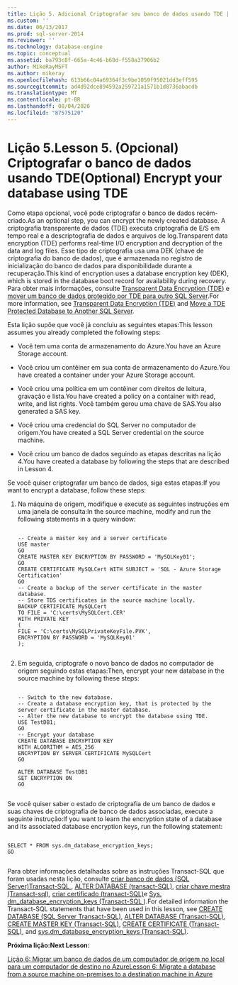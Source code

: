 ```yaml
---
title: Lição 5. Adicional Criptografar seu banco de dados usando TDE | Microsoft Docs
ms.custom: ''
ms.date: 06/13/2017
ms.prod: sql-server-2014
ms.reviewer: ''
ms.technology: database-engine
ms.topic: conceptual
ms.assetid: ba793c8f-665a-4c46-b68d-f558a37906b2
author: MikeRayMSFT
ms.author: mikeray
ms.openlocfilehash: 613b66c04a69364f3c9be1059f95021dd3eff595
ms.sourcegitcommit: ad4d92dce894592a259721a1571b1d8736abacdb
ms.translationtype: MT
ms.contentlocale: pt-BR
ms.lasthandoff: 08/04/2020
ms.locfileid: "87575120"
---
```

# <a name="lesson-5-optional-encrypt-your-database-using-tde"></a><span data-ttu-id="6b70d-103">Lição 5.</span><span class="sxs-lookup"><span data-stu-id="6b70d-103">Lesson 5.</span></span> <span data-ttu-id="6b70d-104">(Opcional) Criptografar o banco de dados usando TDE</span><span class="sxs-lookup"><span data-stu-id="6b70d-104">(Optional) Encrypt your database using TDE</span></span>
  <span data-ttu-id="6b70d-105">Como etapa opcional, você pode criptografar o banco de dados recém-criado.</span><span class="sxs-lookup"><span data-stu-id="6b70d-105">As an optional step, you can encrypt the newly created database.</span></span> <span data-ttu-id="6b70d-106">A criptografia transparente de dados (TDE) executa criptografia de E/S em tempo real e a descriptografia de dados e arquivos de log.</span><span class="sxs-lookup"><span data-stu-id="6b70d-106">Transparent data encryption (TDE) performs real-time I/O encryption and decryption of the data and log files.</span></span> <span data-ttu-id="6b70d-107">Esse tipo de criptografia usa uma DEK (chave de criptografia do banco de dados), que é armazenada no registro de inicialização do banco de dados para disponibilidade durante a recuperação.</span><span class="sxs-lookup"><span data-stu-id="6b70d-107">This kind of encryption uses a database encryption key (DEK), which is stored in the database boot record for availability during recovery.</span></span> <span data-ttu-id="6b70d-108">Para obter mais informações, consulte [Transparent Data Encryption &#40;TDE&#41;](security/encryption/transparent-data-encryption.md) e [mover um banco de dados protegido por TDE para outro SQL Server](security/encryption/move-a-tde-protected-database-to-another-sql-server.md).</span><span class="sxs-lookup"><span data-stu-id="6b70d-108">For more information, see [Transparent Data Encryption &#40;TDE&#41;](security/encryption/transparent-data-encryption.md) and [Move a TDE Protected Database to Another SQL Server](security/encryption/move-a-tde-protected-database-to-another-sql-server.md).</span></span>  
  
 <span data-ttu-id="6b70d-109">Esta lição supõe que você já concluiu as seguintes etapas:</span><span class="sxs-lookup"><span data-stu-id="6b70d-109">This lesson assumes you already completed the following steps:</span></span>  
  
-   <span data-ttu-id="6b70d-110">Você tem uma conta de armazenamento do Azure.</span><span class="sxs-lookup"><span data-stu-id="6b70d-110">You have an Azure Storage account.</span></span>  
  
-   <span data-ttu-id="6b70d-111">Você criou um contêiner em sua conta de armazenamento do Azure.</span><span class="sxs-lookup"><span data-stu-id="6b70d-111">You have created a container under your Azure Storage account.</span></span>  
  
-   <span data-ttu-id="6b70d-112">Você criou uma política em um contêiner com direitos de leitura, gravação e lista.</span><span class="sxs-lookup"><span data-stu-id="6b70d-112">You have created a policy on a container with read, write, and list rights.</span></span> <span data-ttu-id="6b70d-113">Você também gerou uma chave de SAS.</span><span class="sxs-lookup"><span data-stu-id="6b70d-113">You also generated a SAS key.</span></span>  
  
-   <span data-ttu-id="6b70d-114">Você criou uma credencial do SQL Server no computador de origem.</span><span class="sxs-lookup"><span data-stu-id="6b70d-114">You have created a SQL Server credential on the source machine.</span></span>  
  
-   <span data-ttu-id="6b70d-115">Você criou um banco de dados seguindo as etapas descritas na lição 4.</span><span class="sxs-lookup"><span data-stu-id="6b70d-115">You have created a database by following the steps that are described in Lesson 4.</span></span>  
  
 <span data-ttu-id="6b70d-116">Se você quiser criptografar um banco de dados, siga estas etapas:</span><span class="sxs-lookup"><span data-stu-id="6b70d-116">If you want to encrypt a database, follow these steps:</span></span>  
  
1.  <span data-ttu-id="6b70d-117">Na máquina de origem, modifique e execute as seguintes instruções em uma janela de consulta:</span><span class="sxs-lookup"><span data-stu-id="6b70d-117">In the source machine, modify and run the following statements in a query window:</span></span>  
  
    ```  
  
    -- Create a master key and a server certificate   
    USE master   
    GO   
    CREATE MASTER KEY ENCRYPTION BY PASSWORD = 'MySQLKey01';   
    GO   
    CREATE CERTIFICATE MySQLCert WITH SUBJECT = 'SQL - Azure Storage Certification'   
    GO   
    -- Create a backup of the server certificate in the master database.   
    -- Store TDS certificates in the source machine locally.   
    BACKUP CERTIFICATE MySQLCert   
    TO FILE = 'C:\certs\MySQLCert.CER'   
    WITH PRIVATE KEY   
    (   
    FILE = 'C:\certs\MySQLPrivateKeyFile.PVK',   
    ENCRYPTION BY PASSWORD = 'MySQLKey01'   
    );  
  
    ```  
  
2.  <span data-ttu-id="6b70d-118">Em seguida, criptografe o novo banco de dados no computador de origem seguindo estas etapas:</span><span class="sxs-lookup"><span data-stu-id="6b70d-118">Then, encrypt your new database in the source machine by following these steps:</span></span>  
  
    ```  
  
    -- Switch to the new database.   
    -- Create a database encryption key, that is protected by the server certificate in the master database.    
    -- Alter the new database to encrypt the database using TDE.   
    USE TestDB1;   
    GO   
    -- Encrypt your database   
    CREATE DATABASE ENCRYPTION KEY   
    WITH ALGORITHM = AES_256   
    ENCRYPTION BY SERVER CERTIFICATE MySQLCert   
    GO   
  
    ALTER DATABASE TestDB1   
    SET ENCRYPTION ON   
    GO  
  
    ```  
  
 <span data-ttu-id="6b70d-119">Se você quiser saber o estado de criptografia de um banco de dados e suas chaves de criptografia de banco de dados associadas, execute a seguinte instrução:</span><span class="sxs-lookup"><span data-stu-id="6b70d-119">If you want to learn the encryption state of a database and its associated database encryption keys, run the following statement:</span></span>  
  
```  
  
SELECT * FROM sys.dm_database_encryption_keys;   
GO  
  
```  
  
 <span data-ttu-id="6b70d-120">Para obter informações detalhadas sobre as instruções Transact-SQL que foram usadas nesta lição, consulte [criar banco de dados &#40;SQL Server&#41;Transact-SQL ](/sql/t-sql/statements/create-database-sql-server-transact-sql), [ALTER DATABASE &#40;transact-SQL&#41;](/sql/t-sql/statements/alter-database-transact-sql), [criar chave mestra &#40;Transact-sql&#41;](/sql/t-sql/statements/create-master-key-transact-sql), [criar certificado &#40;transact-SQL&#41;](/sql/t-sql/statements/create-certificate-transact-sql)e [Sys. dm_database_encryption_keys &#40;Transact-SQL ](/sql/relational-databases/system-dynamic-management-views/sys-dm-database-encryption-keys-transact-sql)&#41;.</span><span class="sxs-lookup"><span data-stu-id="6b70d-120">For detailed information the Transact-SQL statements that have been used in this lesson, see [CREATE DATABASE &#40;SQL Server Transact-SQL&#41;](/sql/t-sql/statements/create-database-sql-server-transact-sql), [ALTER DATABASE &#40;Transact-SQL&#41;](/sql/t-sql/statements/alter-database-transact-sql), [CREATE MASTER KEY &#40;Transact-SQL&#41;](/sql/t-sql/statements/create-master-key-transact-sql), [CREATE CERTIFICATE &#40;Transact-SQL&#41;](/sql/t-sql/statements/create-certificate-transact-sql), and [sys.dm_database_encryption_keys &#40;Transact-SQL&#41;](/sql/relational-databases/system-dynamic-management-views/sys-dm-database-encryption-keys-transact-sql).</span></span>  
  
 <span data-ttu-id="6b70d-121">**Próxima lição:**</span><span class="sxs-lookup"><span data-stu-id="6b70d-121">**Next Lesson:**</span></span>  
  
 [<span data-ttu-id="6b70d-122">Lição 6: Migrar um banco de dados de um computador de origem no local para um computador de destino no Azure</span><span class="sxs-lookup"><span data-stu-id="6b70d-122">Lesson 6: Migrate a database from a source machine on-premises to a destination machine in Azure</span></span>](lesson-5-backup-database-using-file-snapshot-backup.md)  
  
  

